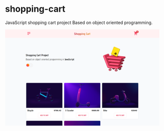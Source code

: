 # shopping-cart
 
JavaScript shopping cart project Based on object oriented programming.

<img src="./assets/images/index.png" />